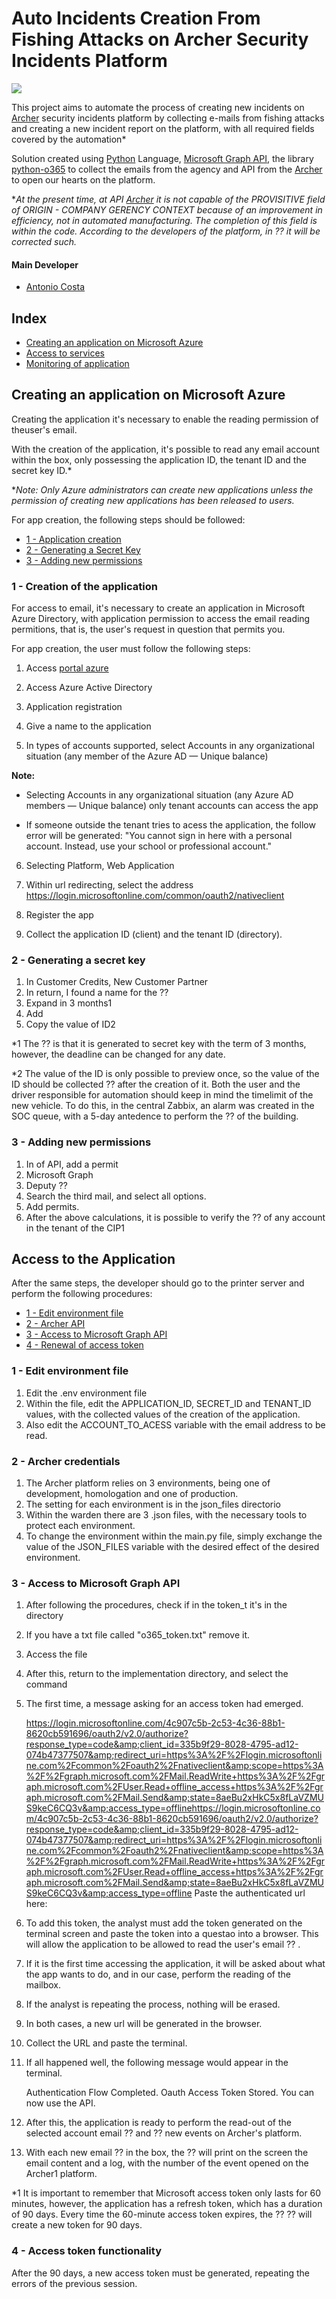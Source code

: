 [Archer]: https://www.archerirm.com/
[Python]: https://www.python.org/
[python-o365]: (https://github.com/O365/python-o365)
[Microsoft Graph API]: (https://docs.microsoft.com/pt-br/graph/overview)
[Antonio Costa]: (https://github.com/Antonio-Costa00)
[portal azure]: (https://portal.azure.com/#home)

# Auto Incidents Creation From Fishing Attacks on Archer Security Incidents Platform 

![](Process_diagram.jpg)

This project aims to automate the process of creating new incidents on [Archer] security incidents platform  by collecting e-mails from fishing attacks and creating a new incident report on the platform, with all required fields covered by the automation*

Solution created using [Python] Language, [Microsoft Graph API], the library [python-o365] to collect the emails from the agency and API from the [Archer] to open our hearts on the platform.

**At the present time, at API [Archer] it is not capable of the PROVISITIVE field of ORIGIN - COMPANY GERENCY CONTEXT because of an improvement in efficiency, not in automated manufacturing. The completion of this field is within the code. According to the developers of the platform, in ⁇  it will be corrected such.*

#### Main Developer

- [Antonio Costa]

## Index

- [Creating an application on Microsoft Azure](#aplication)
- [Access to services](#application_acess)
- [Monitoring of application](#monitoring)

## Creating an application on Microsoft Azure

Creating the application it's necessary to enable the reading permission of theuser's email.

With the creation of the application, it's possible to read any email account within the box, only possessing the application ID, the tenant ID and the secret key ID.*

**Note: Only Azure administrators can create new applications unless the permission of creating new applications has been released to users.*

For app creation, the following steps should be followed:

- [1 - Application creation](#new_application)
- [2 - Generating a Secret Key](#secret_key)
- [3 - Adding new permissions](#new_permissions)

### 1 - Creation of the application
    
For access to email, it's necessary to create an application in Microsoft Azure Directory, with application permission to access the email reading permitions, that is, the user's request in question that permits you.
    
For app creation, the user must follow the following steps:
    
1. Access [portal azure]
    
1. Access Azure Active Directory
    
1. Application registration
    
1. Give a name to the application
    
1. In types of accounts supported, select Accounts in any organizational situation (any member of the Azure AD — Unique balance) 

**Note:**

  - Selecting Accounts in any organizational situation (any Azure AD members — Unique balance) only tenant accounts can access the app 

  - If someone outside the tenant tries to acess the application, the follow error will be generated: "You cannot sign in here with a personal account. Instead, use your school or professional account."

6. Selecting Platform, Web Application

1. Within url redirecting, select the address https://login.microsoftonline.com/common/oauth2/nativeclient

1. Register the app

1. Collect the application ID (client) and the tenant ID (directory).

### 2 - Generating a secret key

1. In Customer Credits, New Customer Partner
1. In return, I found a name for the ⁇ 
1. Expand in 3 months1
1. Add
1. Copy the value of ID2

*1 The ⁇  is that it is generated to secret key with the term of 3 months, however, the deadline can be changed for any date.

*2 The value of the ID is only possible to preview once, so the value of the ID should be collected ⁇  after the creation of it. Both the user and the driver responsible for automation should keep in mind the timelimit of the new vehicle. To do this, in the central Zabbix, an alarm was created in the SOC queue, with a 5-day antedence to perform the ⁇  of the building.

### 3 - Adding new permissions

1. In of API, add a permit
1. Microsoft Graph
1. Deputy ⁇ 
1. Search the third mail, and select all options.
1. Add permits.
1. After the above calculations, it is possible to verify the ⁇  of any account in the tenant of the CIP1

## Access to the Application

After the same steps, the developer should go to the printer server and perform the following procedures:

- [1 - Edit environment file](#edit_env)
- [2 - Archer API](#Archer_API)
- [3 - Access to Microsoft Graph API](#graph_api)
- [4 - Renewal of access token](#renewal_token)

### 1 - Edit environment file

1. Edit the .env environment file
1. Within the file, edit the APPLICATION_ID, SECRET_ID and TENANT_ID values, with the collected values of the creation of the application.
1. Also edit the ACCOUNT_TO_ACESS variable with the email address to be read.

### 2 - Archer credentials

1. The Archer platform relies on 3 environments, being one of development, homologation and one of production.
1. The setting for each environment is in the json_files directorio
1. Within the warden there are 3 .json files, with the necessary tools to protect each environment.
1. To change the environment within the main.py file, simply exchange the value of the JSON_FILES variable with the desired effect of the desired environment.

### 3 - Access to Microsoft Graph API

1. After following the procedures, check if in the token_t it's in the directory
1. If you have a txt file called "o365_token.txt" remove it.
1. Access the file
1. After this, return to the implementation directory, and select the command
1. The first time, a message asking for an access token had emerged.

    https://login.microsoftonline.com/4c907c5b-2c53-4c36-88b1-8620cb591696/oauth2/v2.0/authorize?response_type=code&amp;client_id=335b9f29-8028-4795-ad12-074b47377507&amp;redirect_uri=https%3A%2F%2Flogin.microsoftonline.com%2Fcommon%2Foauth2%2Fnativeclient&amp;scope=https%3A%2F%2Fgraph.microsoft.com%2FMail.ReadWrite+https%3A%2F%2Fgraph.microsoft.com%2FUser.Read+offline_access+https%3A%2F%2Fgraph.microsoft.com%2FMail.Send&amp;state=8aeBu2xHkC5x8fLaVZMUS9keC6CQ3v&amp;access_type=offlinehttps://login.microsoftonline.com/4c907c5b-2c53-4c36-88b1-8620cb591696/oauth2/v2.0/authorize?response_type=code&amp;client_id=335b9f29-8028-4795-ad12-074b47377507&amp;redirect_uri=https%3A%2F%2Flogin.microsoftonline.com%2Fcommon%2Foauth2%2Fnativeclient&amp;scope=https%3A%2F%2Fgraph.microsoft.com%2FMail.ReadWrite+https%3A%2F%2Fgraph.microsoft.com%2FUser.Read+offline_access+https%3A%2F%2Fgraph.microsoft.com%2FMail.Send&amp;state=8aeBu2xHkC5x8fLaVZMUS9keC6CQ3v&amp;access_type=offline
    Paste the authenticated url here:


1. To add this token, the analyst must add the token generated on the terminal screen and paste the token into a questao into a browser. This will allow the application to be allowed to read the user's email ⁇ .
1. If it is the first time accessing the application, it will be asked about what the app wants to do, and in our case, perform the reading of the mailbox.
1. If the analyst is repeating the process, nothing will be erased.
1. In both cases, a new url will be generated in the browser.
1. Collect the URL and paste the terminal.
1. If all happened well, the following message would appear in the terminal.

    Authentication Flow Completed. Oauth Access Token Stored. You can now use the API.


1. After this, the application is ready to perform the read-out of the selected account email ⁇  and ⁇  new events on Archer's platform.
1. With each new email ⁇  in the box, the ⁇  will print on the screen the email content and a log, with the number of the event opened on the Archer1 platform.

*1 It is important to remember that Microsoft access token only lasts for 60 minutes, however, the application has a refresh token, which has a duration of 90 days. Every time the 60-minute access token expires, the ⁇  ⁇  will create a new token for 90 days.
### 4 - Access token functionality
After the 90 days, a new access token must be generated, repeating the errors of the previous session.

